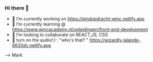 ### Hi there 👋

- 🔭 I’m currently working on https://eindopdracht-winc.netlify.app
- 🌱 I’m currently learning @ https://www.wincacademy.nl/opleidingen/front-end-development
- 👯 I’m looking to collaborate on REACT,JS, CSS
- 💬 turn on the audio!:) : "who's that? " https://wizardly-lalande-6633dc.netlify.app


-->
Mark 
